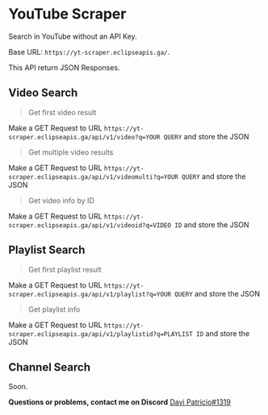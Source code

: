 # YouTube Scraper
Search in YouTube without an API Key. 

Base URL: `https://yt-scraper.eclipseapis.ga/`. 

This API return JSON Responses. 

## Video Search
> Get first video result

Make a GET Request to URL `https://yt-scraper.eclipseapis.ga/api/v1/video?q=YOUR QUERY` and store the JSON 

> Get multiple video results

Make a GET Request to URL `https://yt-scraper.eclipseapis.ga/api/v1/videomulti?q=YOUR QUERY` and store the JSON 

> Get video info by ID

Make a GET Request to URL `https://yt-scraper.eclipseapis.ga/api/v1/videoid?q=VIDEO ID` and store the JSON 

## Playlist Search
> Get first playlist result

Make a GET Request to URL `https://yt-scraper.eclipseapis.ga/api/v1/playlist?q=YOUR QUERY` and store the JSON 

> Get playlist info

Make a GET Request to URL `https://yt-scraper.eclipseapis.ga/api/v1/playlistid?q=PLAYLIST ID` and store the JSON 

## Channel Search
Soon. 

**Questions or problems, contact me on Discord** [Davi Patricio#1319](https://discord.com/users/704468807229505637) 
